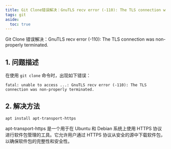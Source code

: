 ```yaml
---
title: Git Clone错误解决：GnuTLS recv error (-110): The TLS connection was non-properly terminated.
tags: git
aside:
  toc: true
---
```


Git Clone 错误解决：GnuTLS recv error (-110): The TLS connection was non-properly terminated.

<!--more-->

## 1. 问题描述

在使用 `git clone` 命令时，出现如下错误：

```shell
fatal: unable to access ...: GnuTLS recv error (-110): The TLS connection was non-properly terminated.
```

## 2. 解决方法

```shell
apt install apt-transport-https
```

apt-transport-https 是一个用于在 Ubuntu 和 Debian 系统上使用 HTTPS 协议进行软件包管理的工具。它允许用户通过 HTTPS 协议从安全的源中下载软件包，以确保软件包的完整性和安全性。
